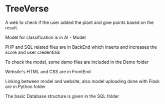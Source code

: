 # TreeVerse
A web to check if the user added the plant and give points based on the result.

Model for classification is in AI - Model

PHP and SQL related files are in BackEnd which inserts and increases the score and user credentials

To check the model, some demo files are included in the Demo folder

Website's HTML and CSS are in FrontEnd

Linking between model and website, also model uploading done with Flask are in Python folder

The basic Database structure is given in the SQL folder
